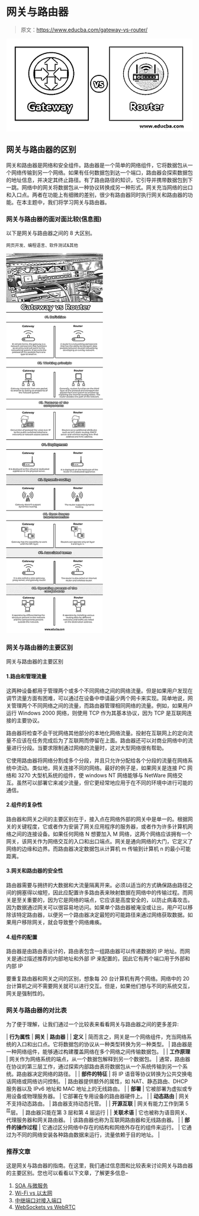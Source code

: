 # 网关与路由器

> 原文：<https://www.educba.com/gateway-vs-router/>

![Gateway-vs-Router-image](img/d623a1f0c72457cae10cd934f7e1504b.png)



## 网关与路由器的区别

网关和路由器是网络和安全组件。路由器是一个简单的网络组件，它将数据包从一个网络传输到另一个网络。如果有任何数据包到达一个端口，路由器会探索数据包的地址信息，并决定其终止路径。有了路由路径的知识，它引导并携带数据包到下一跳。网络中的网关将数据包从一种协议转换成另一种形式。网关充当网络的出口和入口点。两者在功能上有细微的差别，很少有路由器同时执行网关和路由器的功能。在本主题中，我们将学习网关与路由器。

### 网关与路由器的面对面比较(信息图)

以下是网关与路由器之间的 8 大区别。

<small>网页开发、编程语言、软件测试&其他</small>

![Gateway-vs-Router](img/e603830a36204eff6da983dfcf5f53cb.png)



### 网关与路由器的主要区别

网关与路由器的主要区别

#### 1.路由和管理流量

这两种设备都用于管理两个或多个不同网络之间的网络流量。但是如果用户发现在调节流量方面有困难，可以通过在设备中申请最少两个网卡来实现。简单地说，网关管理两个不同网络之间的流量，而路由器管理相同网络的流量。例如，如果用户运行 Windows 2000 网络，则使用 TCP 作为其基本协议，因为 TCP 是互联网连接的主要协议。

路由器将检查不会干扰网络其他部分的本地化网络流量。投射在互联网上的定向流量不应该在任务完成后为了互联网而停留在上面。路由器还可以对商业网络中的流量进行分段。当要求限制通过网络的流量时，这对大型网络很有帮助。

它使用路由器将网络分割成多个分段，并且只允许分配给各个分段的流量在网络系统中流动。类似地，网关连接不同的网络。最好的例子是，如果网关是连接 PC 网络和 3270 大型机系统的组件，使 windows NT 网络能够与 NetWare 网络交互。虽然可以部署它来减少流量，但它更经常地应用于在不同的环境中进行可能的通信。

#### 2.组件的复杂性

路由器和网关之间的主要区别在于，接入点在网络外部的网关中是单一的。根据网关的关键程度，它或者作为安装了网关应用程序的服务器，或者作为许多计算机网络之间的连接设备。如果任何网络 N 想要加入 M 网络，这两个网络应该拥有一个网关，该网关作为网络交互的入口和出口端点。网关是通向网络的大门，它定义了网络的边缘和边界。而路由器决定数据包从计算机 m 传输到计算机 n 的最小可能距离。

#### 3.网关和路由器的安全性

路由器需要与拥挤的大数据和大流量隔离开来。必须以适当的方式确保路由路径之间的拥塞得以缩短，因此应配置许多路由表来映射数据在网络中的传输过程。而网关是至关重要的，因为它是网络的端点，它应该是高度安全的，以防止病毒攻击。因为数据通过网关可以很容易地访问。如果单个路由器被淹没或让出，用户可以移除该特定路由器，以便另一个路由器决定最短的可能路径来通过网络获取数据。如果用户移除网关，就会导致整个网络瘫痪。

#### 4.组件的配置

路由器是由路由表设计的，路由表包含一组路由器可以传递数据的 IP 地址。而网关是通过描述推荐的内部地址和外部 IP 来配置的，因此它有两个端口用于外部和内部 IP

要重复路由器和网关之间的区别，想象每 20 台计算机有两个网络。网络中的 20 台计算机之间不需要网关就可以进行交互。但是，如果他们想与不同的系统交互，网关是强制性的。

### 网关与路由器的对比表

为了便于理解，让我们通过一个比较表来看看网关与路由器之间的更多差异:

| **行为属性** | **网关** | **路由器** |
| **定义** | 简而言之，网关是一个网络组件，充当网络系统的入口和出口点。它将数据包的协议从一种类型转换为另一种类型。 | 路由器是一种网络组件，能够通过构建覆盖网络在多个网络之间传输数据包。 |
| **工作原理** | 网关作为网络系统的端点，从一个数据包解释到另一个数据包。 | 通常，路由器在协议的第三层工作，通过探索内部路由表将数据包从一个系统传输到另一个系统。路由器决定网络的路径。 |
| **部件的特征** | 将 IP 语音等协议转换为公共交换电话网络或网络访问控制。 | 路由器提供额外的属性，如 NAT、静态路由、DHCP 服务器以及 IPv6 地址和 MAC 地址上的无线路由。 |
| **部署** | 它被部署为虚拟或专用设备或物理服务器。 | 它部署在专用设备的路由器硬件上。 |
| **动态路由** | 网关不支持动态路由。 | 路由器支持动态托管。 |
| **开源互联** | 网关有能力工作到第 5 <sup>层</sup>层。 | 路由器只能在第 3 层和第 4 层运行 |
| **关联术语** | 它也被称为语音网关、代理服务器和网关路由器。 | 该路由器也称为互联网路由器和无线路由器。 |
| **部件的操作过程** | 它通过区分网络中存在的结构和网络外存在的组件来运行。 | 它通过为不同的网络安装各种路由数据来运行，流量依赖于目的地址。 |

### 推荐文章

这是网关与路由器的指南。在这里，我们通过信息图和比较表来讨论网关与路由器的主要区别。您也可以看看以下文章，了解更多信息–

1.  [SOA 与微服务](https://www.educba.com/soa-vs-microservices/)
2.  [Wi-Fi vs 以太网](https://www.educba.com/wifi-vs-ethernet/)
3.  [中继端口对接入端口](https://www.educba.com/trunk-port-vs-access-port/)
4.  [WebSockets vs WebRTC](https://www.educba.com/websockets-vs-webrtc/)






